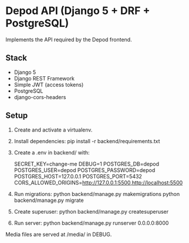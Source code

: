# Depod API (Django 5 + DRF + PostgreSQL)

Implements the API required by the Depod frontend.

## Stack

- Django 5
- Django REST Framework
- Simple JWT (access tokens)
- PostgreSQL
- django-cors-headers

## Setup

1. Create and activate a virtualenv.
2. Install dependencies:
   pip install -r backend/requirements.txt
3. Create a .env in backend/ with:

   SECRET_KEY=change-me
   DEBUG=1
   POSTGRES_DB=depod
   POSTGRES_USER=depod
   POSTGRES_PASSWORD=depod
   POSTGRES_HOST=127.0.0.1
   POSTGRES_PORT=5432
   CORS_ALLOWED_ORIGINS=http://127.0.0.1:5500,http://localhost:5500

4. Run migrations:
   python backend/manage.py makemigrations
   python backend/manage.py migrate

5. Create superuser:
   python backend/manage.py createsuperuser

6. Run server:
   python backend/manage.py runserver 0.0.0.0:8000

Media files are served at /media/ in DEBUG.
